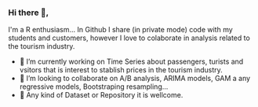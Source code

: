 ### Hi there 👋,

I'm a R enthusiasm... In Github I share (in private mode) code with my students and customers, however I love to colaborate in analysis related to the tourism industry.

- 🔭 I’m currently working on Time Series about passengers, turists and vsitors that is interest to stablish prices in the tourism industry.
- 👯 I’m looking to collaborate on A/B analysis, ARIMA models, GAM a any regressive models, Bootstraping resampling...
- 🙌 Any kind of Dataset or Repository it is wellcome.
